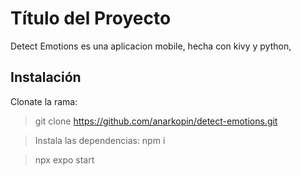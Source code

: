 # Título del Proyecto

Detect Emotions es una aplicacion mobile, hecha con kivy  y python, 

## Instalación

Clonate la rama:

> git clone https://github.com/anarkopin/detect-emotions.git

> Instala las dependencias: npm i

> npx expo start 


